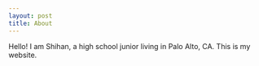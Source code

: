 ```yaml
---
layout: post
title: About
---
```

Hello! I am Shihan, a high school junior living in Palo Alto, CA. This is my website.
